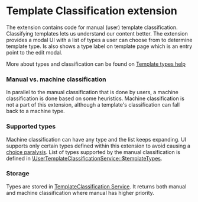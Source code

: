 Template Classification extension
=================================

The extension contains code for manual (user) template classification. Classifying templates lets us understand our content better. The extension provides a modal UI with a list of types a user can choose from to determine template type.
Is also shows a type label on template page which is an entry point to the edit modal.

More about types and classification can be found on [Template types help](http://community.wikia.com/wiki/Help:Template_types)

### Manual vs. machine classification
In parallel to the manual classification that is done by users, a machine classification is done based on some heuristics.
Machine classification is not a part of this extension, although a template's classification can fall back to a machine type.

### Supported types
Machine classification can have any type and the list keeps expanding. UI supports only certain types defined within this extension to avoid causing a [choice paralysis](http://www.wikiwand.com/en/Analysis_paralysis).
List of types supported by the manual classification is defined in [\UserTemplateClassificationService::$templateTypes](services/UserTemplateClassificationService.class.php).

### Storage
Types are stored in [TemplateClassification Service](/includes/wikia/services/TemplateClassificationService.class.php).
It returns both manual and machine classification where manual has higher priority.

